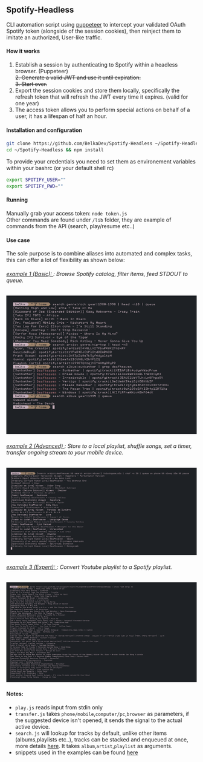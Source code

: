 ## Spotify-Headless
CLI automation script using [puppeteer](https://github.com/puppeteer/puppeteer) to intercept your validated OAuth Spotify token (alongside of the session cookies), then reinject them to imitate an authorized, User-like traffic.
#### How it works
1. Establish a session by authenticating to Spotify within a headless browser. (Puppeteer)<br><del>2. Generate a valid JWT and use it until expiration.</del> <br> <del>3. Start over.</strike> <br>
2. Export the session cookies and store them locally, specifically the refresh token that will refresh the JWT every time it expires. (valid for one year)
3. The access token allows you to perform special actions on behalf of a user, it has a lifespan of half an hour.

#### Installation and configuration
```bash
git clone https://github.com/BelkaDev/Spotify-Headless ~/Spotify-Headless
cd ~/Spotify-Headless && npm install
```
To provide your credentials you need to set them as environement variables within your bashrc (or your default shell rc) <br>
``` bash
export SPOTIFY_USER=""
export SPOTIFY_PWD=""
```
#### Running
Manually grab your access token: `node token.js` <br>
Other commands are found under `/lib` folder, they are example of commands from the API (search, play/resume etc..)

#### Use case
The sole purpose is to combine aliases into automated and complex tasks, this can offer a lot of flexibility as shown below:
###### <u> example 1 (Basic):  </u>: Browse Spotify catalog, filter items, feed STDOUT to queue.
![example 1](static/basic.png)
###### <u> example 2 (Advanced) </u>: Store to a local playlist, shuffle songs, set a timer, transfer ongoing stream to your mobile device.
![example 2](static/advanced.png)
###### <u> example 3 (Expert):  </u>: Convert Youtube playlist to a Spotify playlist.
![example 1](static/expert.png)


#### Notes:
* `play.js` reads input from stdin only
* `transfer.js` takes `phone/mobile`,`computer/pc`,`browser` as parameters, if the suggested device isn't opened, it sends the signal to the actual active device.
* `search.js` will lookup for tracks by default, unlike other items (albums,playlists etc..), tracks can be stacked and enqueued at once, more details [here](https://developer.spotify.com/documentation/web-api/reference/player/start-a-users-playback/). It takes `album`,`artist`,`playlist` as arguments.
* snippets used in the examples can be found [here](https://github.com/BelkaDev/dotfiles/blob/master/.zshrc)
 
